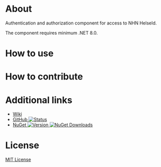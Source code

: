 # About
Authentication and authorization component for access to NHN HelseId.

The component requires minimum .NET 8.0.

# How to use

# How to contribute

# Additional links
* [Wiki](https://github.com/folkehelseinstituttet/fhi.helseid/wiki)
* [GitHub ![Status](https://github.com/FHIDev/fhi.helseid/actions/workflows/Fhi.HelseId.Nuget.yml/badge.svg)](https://github.com/FHIDev/fhi.helseid)
* [NuGet ![Version](https://img.shields.io/nuget/v/Fhi.HelseId.Api) ![NuGet Downloads](https://img.shields.io/nuget/dt/Fhi.HelseId.Api.svg)](https://www.nuget.org/packages/Fhi.HelseId.Api)
 
# License
[MIT License](https://licenses.nuget.org/MIT)